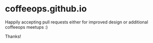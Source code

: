 coffeeops.github.io
===================

Happily accepting pull requests either for improved design or additional coffeeops meetups :) 

Thanks!
